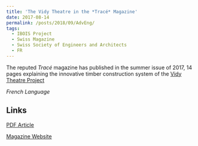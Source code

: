 ```yaml
---
title: 'The Vidy Theatre in the *Tracé* Magazine'
date: 2017-08-14
permalink: /posts/2018/09/AdvEng/
tags:
  - IBOIS Project
  - Swiss Magazine
  - Swiss Society of Engineers and Architects
  - FR
---
```

The reputed *Tracé* magazine has published in the summer issue of 2017, 14 pages explaining the innovative timber construction system of the [Vidy Theatre Project](https://gamerro.github.io/portfolio/01VidyPro/)

*French Language*

Links
------
[PDF Article](http://gamerro.github.io/files/vidynew01.pdf)

[Magazine Website](https://www.espazium.ch/traces/)
